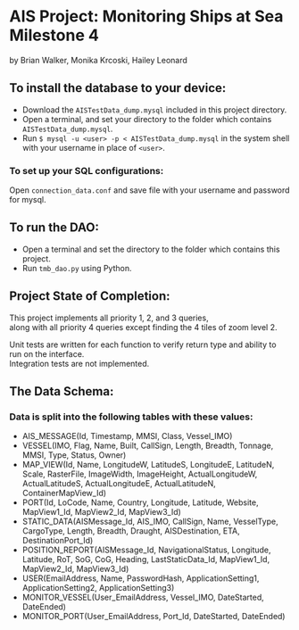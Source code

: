 # AIS Project: Monitoring Ships at Sea Milestone 4
by Brian Walker, Monika Krcoski, Hailey Leonard

## To install the database to your device: 
- Download the `AISTestData_dump.mysql` included in this project directory.  
- Open a terminal, and set your directory to the folder which contains `AISTestData_dump.mysql`.  
- Run `$ mysql -u <user> -p < AISTestData_dump.mysql` in the system shell with your username in place of `<user>`.  

### To set up your SQL configurations:
Open `connection_data.conf` and save file with your username and password for mysql.

## To run the DAO:
- Open a terminal and set the directory to the folder which contains this project.
- Run `tmb_dao.py` using Python.

## Project State of Completion:
This project implements all priority 1, 2, and 3 queries,  
along with all priority 4 queries except finding the 4 tiles of zoom level 2.

Unit tests are written for each function to verify return type and ability to run on the interface.  
Integration tests are not implemented.

## The Data Schema:
### Data is split into the following tables with these values:
- AIS_MESSAGE(Id, Timestamp, MMSI, Class, Vessel_IMO)
- VESSEL(IMO, Flag, Name, Built, CallSign, Length, Breadth, Tonnage, MMSI, Type, Status, Owner)  
- MAP_VIEW(Id, Name, LongitudeW, LatitudeS, LongitudeE, LatitudeN, Scale, RasterFile, ImageWidth, ImageHeight, ActualLongitudeW, ActualLatitudeS, ActualLongitudeE, ActualLatitudeN, ContainerMapView_Id)
- PORT(Id, LoCode, Name, Country, Longitude, Latitude, Website, MapView1_Id, MapView2_Id, MapView3_Id)  
- STATIC_DATA(AISMessage_Id, AIS_IMO, CallSign, Name, VesselType, CargoType, Length, Breadth, Draught, AISDestination, ETA, DestinationPort_Id)
- POSITION_REPORT(AISMessage_Id, NavigationalStatus, Longitude, Latitude, RoT, SoG, CoG, Heading, LastStaticData_Id, MapView1_Id, MapView2_Id, MapView3_Id)  
- USER(EmailAddress, Name, PasswordHash, ApplicationSetting1, ApplicationSetting2, ApplicationSetting3)  
- MONITOR_VESSEL(User_EmailAddress, Vessel_IMO, DateStarted, DateEnded)  
- MONITOR_PORT(User_EmailAddress, Port_Id, DateStarted, DateEnded)
